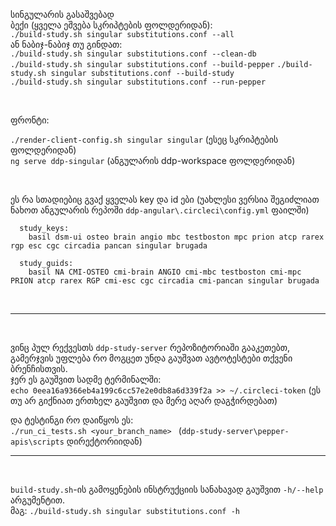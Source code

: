 სინგულარის გასაშვებად  
ბექი (ყველა ეშვება სკრიპტების ფოლდერიდან):  
`./build-study.sh singular substitutions.conf --all`  
ან ნაბიჯ-ნაბიჯ თუ გინდათ:  
`./build-study.sh singular substitutions.conf --clean-db`  
`./build-study.sh singular substitutions.conf --build-pepper`
`./build-study.sh singular substitutions.conf --build-study`  
`./build-study.sh singular substitutions.conf --run-pepper`

<br>

ფრონტი:

`./render-client-config.sh singular singular` (ესეც სკრიპტების ფოლდერიდან)  
`ng serve ddp-singular` (ანგულარის ddp-workspace ფოლდერიდან)

<br>

ეს რა სთადიებიც გვაქ ყველას key და id ები (უახლესი ვერსია შეგიძლიათ ნახოთ ანგულარის რეპოში `ddp-angular\.circleci\config.yml` ფაილში)

```
  study_keys:
    basil dsm-ui osteo brain angio mbc testboston mpc prion atcp rarex rgp esc cgc circadia pancan singular brugada

  study_guids:
    basil NA CMI-OSTEO cmi-brain ANGIO cmi-mbc testboston cmi-mpc PRION atcp rarex RGP cmi-esc cgc circadia cmi-pancan singular brugada
```

<br>

---

<br>

ვინც პულ რექვესთს `ddp-study-server` რეპოზიტორიაში გააკეთებთ, გამერჯვის უფლება რო მოგცეთ უნდა გაუშვათ ავტოტესტები თქვენი ბრენჩისთვის.  
ჯერ ეს გაუშვით სადმე ტერმინალში:  
`echo 0eea16a9366eb4a199c6cc57e2e0db8a6d339f2a >> ~/.circleci-token` (ეს თუ არ გიქნიათ ერთხელ გაუშვით და მერე აღარ დაგჭირდებათ)

და ტესტინგი რო დაიწყოს ეს:  
`./run_ci_tests.sh <your_branch_name> ` (`ddp-study-server\pepper-apis\scripts` დირექტორიიდან)
<br>

---

<br>

`build-study.sh`-ის გამოყენების ინსტრუქციის სანახავად გაუშვით `-h/--help` არგუმენტით.  
მაგ: `./build-study.sh singular substitutions.conf -h`
